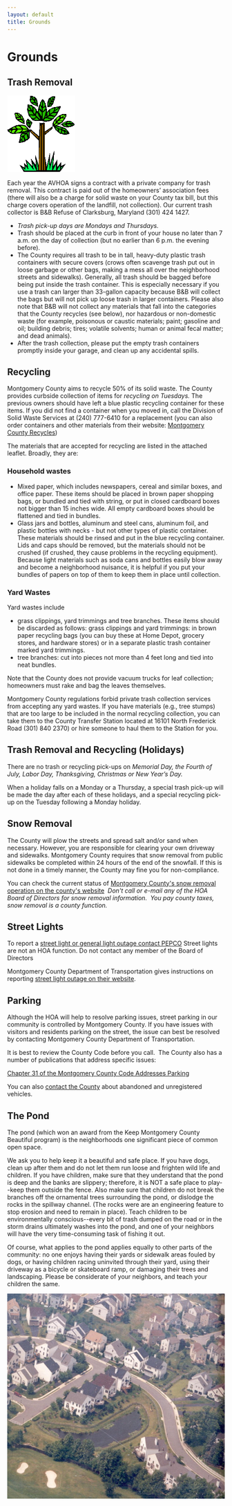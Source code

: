 ```yaml
---
layout: default
title: Grounds
---
```


# Grounds
## Trash Removal  

![grounds](./assets/f1000071_grounds.gif)

Each year the AVHOA signs a contract with a private company for trash removal. This contract is paid out of the homeowners&rsquo; association fees (there will also be a charge for solid waste on your County tax bill, but this charge covers operation of the landfill, not collection). Our current trash collector is B&amp;B Refuse of Clarksburg, Maryland (301) 424 1427.

* *Trash pick-up days are Mondays and Thursdays.*
* Trash should be placed at the curb in front of your house no later than 7 a.m. on the day of collection (but no earlier than 6 p.m. the evening before).
* The County requires all trash to be in tall, heavy-duty plastic trash containers with secure covers (crows often scavenge trash put out in loose garbage or other bags, making a mess all over the neighborhood streets and sidewalks). Generally, all trash should be bagged before being put inside the trash container. This is especially necessary if you use a trash can larger than 33-gallon capacity because B&amp;B will collect the bags but will not pick up loose trash in larger containers. Please also note that B&amp;B will not collect any materials that fall into the categories that the County recycles (see below), nor hazardous or non-domestic waste (for example, poisonous or caustic materials; paint; gasoline and oil; building debris; tires; volatile solvents; human or animal fecal matter; and dead animals). 
* After the trash collection, please put the empty trash containers promptly inside your garage, and clean up any accidental spills.

## Recycling

Montgomery County aims to recycle 50% of its solid waste. The County provides curbside collection of items for *recycling on Tuesdays.* The previous owners should have left a blue plastic recycling container for these items. If you did not find a container when you moved in, call the Division of Solid Waste Services at (240) 777-6410 for a replacement (you can also order containers and other materials from their website: [Montgomery County Recycles](https://www.montgomerycountymd.gov/DEP/trash-recycling/index.html))

The materials that are accepted for recycling are listed in the attached leaflet. Broadly, they are:<br />

### Household wastes

* Mixed paper, which includes newspapers, cereal and similar boxes, and office paper. These items should be placed in brown paper shopping bags, or bundled and tied with string, or put in closed cardboard boxes not bigger than 15 inches wide. All empty cardboard boxes should be flattened and tied in bundles. 
* Glass jars and bottles, aluminum and steel cans, aluminum foil, and plastic bottles with necks - but not other types of plastic container. These materials should be rinsed and put in the blue recycling container. Lids and caps should be removed, but the materials should not be crushed (if crushed, they cause problems in the recycling equipment). Because light materials such as soda cans and bottles easily blow away and become a neighborhood nuisance, it is helpful if you put your bundles of papers on top of them to keep them in place until collection.

### Yard Wastes

Yard wastes include
* grass clippings, yard trimmings and tree branches. These items should be discarded as follows: 
grass clippings and yard trimmings: in brown paper recycling bags (you can buy these at Home Depot, grocery stores, and hardware stores) or in a separate plastic trash container marked yard trimmings.
* tree branches: cut into pieces not more than 4 feet long and tied into neat bundles.

Note that the County does not provide vacuum trucks for leaf collection; homeowners must rake and bag the leaves themselves.

Montgomery County regulations forbid private trash collection services from accepting any yard wastes. If you have materials (e.g., tree stumps) that are too large to be included in the normal recycling collection, you can take them to the County Transfer Station located at 16101 North Frederick Road (301) 840 2370) or hire someone to haul them to the Station for you.

## Trash Removal and Recycling (Holidays)

There are no trash or recycling pick-ups on *Memorial Day, the Fourth of July, Labor Day, Thanksgiving, Christmas or New Year&rsquo;s Day.*

When a holiday falls on a Monday or a Thursday, a special trash pick-up will be made the day after each of these holidays, and a special recycling pick-up on the Tuesday following a Monday holiday.

## Snow Removal

The County will plow the streets and spread salt and/or sand when necessary. However, you are responsible for clearing your own driveway and sidewalks. Montgomery County requires that snow removal from public sidewalks be completed within 24 hours of the end of the snowfall. If this is not done in a timely manner, the County may fine you for non-compliance.

You can check the current status of [Montgomery County's snow removal operation on the county's website](https://www.montgomerycountymd.gov/Snow/)&nbsp; *Don't call or e-mail any of the HOA Board of Directors for snow removal information.&nbsp; You pay county taxes, snow removal is a county function.*

## Street Lights

To report a [street light or general light outage contact PEPCO](https://secure.pepco.com/powerOutages/) Street lights are not an HOA function. Do not contact any member of the Board of Directors

Montgomery County Department of Transportation gives instructions on reporting [street light outage on their website](https://www2.montgomerycountymd.gov/dot-streetlight/Index.aspx).


## Parking

Although the HOA will help to resolve parking issues, street parking in our community is controlled by Montgomery County. If you have issues with visitors and residents parking on the street, the issue can best be resolved by contacting Montgomery County Department of Transportation.

It is best to review the County Code before you call.&nbsp; The County also has a number of publications that address specific issues:

[Chapter 31 of the Montgomery County Code Addresses Parking](https://codelibrary.amlegal.com/codes/montgomerycounty/latest/montgomeryco_md/0-0-0-138383)

You can also [contact the County](https://www.montgomerycountymd.gov/pol/howdoI/abandoned-vehicle.html) about abandoned and unregistered vehicles.

## The Pond

The pond (which won an award from the Keep Montgomery County Beautiful program) is the neighborhoods one significant piece of common open space.

We ask you to help keep it a beautiful and safe place. If you have dogs, clean up after them and do not let them run loose and frighten wild life and children. If you have children, make sure that they understand that the pond is deep and the banks are slippery; therefore, it is NOT a safe place to play--keep them outside the fence. Also make sure that children do not break the branches off the ornamental trees surrounding the pond, or dislodge the rocks in the spillway channel. (The rocks were are an engineering feature to stop erosion and need to remain in place). Teach children to be environmentally conscious--every bit of trash dumped on the road or in the storm drains ultimately washes into the pond, and one of your neighbors will have the very time-consuming task of fishing it out. 

Of course, what applies to the pond applies equally to other parts of the community: no one enjoys having their yards or sidewalk areas fouled by dogs, or having children racing uninvited through their yard, using their driveway as a bicycle or skateboard ramp, or damaging their trees and landscaping. Please be considerate of your neighbors, and teach your children the same.

![aerial_view_of_pond](./assets/f0003_aerial_view_of_pond_and_pt_3.jpg)

